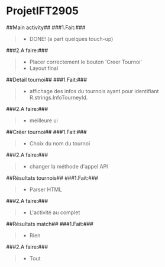 ﻿ProjetIFT2905
=============


##Main activity##
###1.Fait:###
>- DONE! (a part quelques touch-up)

###2.A faire:###
>- Placer correctement le bouton 'Creer Tournoi'
>- Layout final


##Detail tournoi##
###1.Fait:###
>- affichage des infos du tournois ayant pour identifiant R.strings.InfoTourneyId. 

###2.A faire:###
>- meilleure ui


##Créer tournoi##
###1.Fait:###
>- Choix du nom du tournoi

###2.A faire:###
>- changer la méthode d'appel API


##Résultats tournois##
###1.Fait:###
>- Parser HTML

###2.A faire:###
>- L'activité au complet


##Résultats match##
###1.Fait:###
>- Rien

###2.A faire:###
>- Tout
